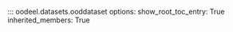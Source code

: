 ::: oodeel.datasets.ooddataset
    options:
        show_root_toc_entry: True
        inherited_members: True

